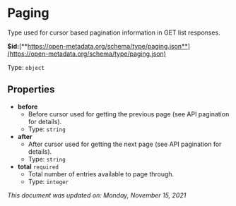 # Paging

Type used for cursor based pagination information in GET list responses.

**$id:**[**https://open-metadata.org/schema/type/paging.json**](https://open-metadata.org/schema/type/paging.json)

Type: `object`

## Properties
- **before**
  - Before cursor used for getting the previous page (see API pagination for details).
  - Type: `string`
- **after**
  - After cursor used for getting the next page (see API pagination for details).
  - Type: `string`
- **total** `required`
  - Total number of entries available to page through.
  - Type: `integer`

_This document was updated on: Monday, November 15, 2021_
